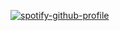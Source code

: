 [![spotify-github-profile](https://spotify-github-profile.kittinanx.com/api/view?uid=mzi68gazk3mhyo3cqlll62466&cover_image=true&theme=default&show_offline=false&background_color=121212&interchange=false&bar_color_cover=false)](https://github.com/kittinan/spotify-github-profile)
<p align="center">
    <a href="https://github.com/bejz">





